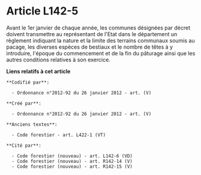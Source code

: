 # Article L142-5

Avant le 1er janvier de chaque année, les communes désignées par décret doivent transmettre au représentant de l'Etat dans le
département un règlement indiquant la nature et la limite des terrains communaux soumis au pacage, les diverses espèces de
bestiaux et le nombre de têtes à y introduire, l'époque du commencement et de la fin du pâturage ainsi que les autres
conditions relatives à son exercice.

**Liens relatifs à cet article**

	**Codifié par**:

	  - Ordonnance n°2012-92 du 26 janvier 2012 - art. (V)

	**Créé par**:

	  - Ordonnance n°2012-92 du 26 janvier 2012 - art. (V)

	**Anciens textes**:

	  - Code forestier - art. L422-1 (VT)

	**Cité par**:

	  - Code forestier (nouveau) - art. L142-6 (VD)
	  - Code forestier (nouveau) - art. R142-14 (V)
	  - Code forestier (nouveau) - art. R142-15 (V)
